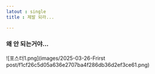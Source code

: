 ```yaml
---
latout : single
title : 제발 되라...

---
```


### 왜 안 되는거야...

![포스터1.png](images/2025-03-26-Frirst post/f1cf26c5d05a636e2707ba4f286db36d2ef3ce61.png)
